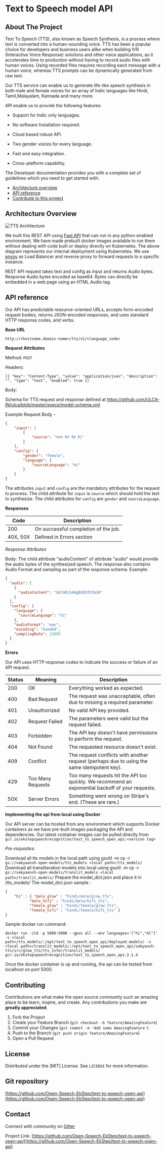 # Text to Speech model API


<!-- ABOUT THE PROJECT -->
## About The Project

Text To Speech (TTS), also known as Speech Synthesis, is a process where text is converted into a human-sounding voice. TTS has been a popular choice for developers and business users alike when building IVR (Interactive Voice Response) solutions and other voice applications, as it accelerates time to production without having to record audio files with human voices. Using recorded files requires recording each message with a human voice, whereas TTS prompts can be dynamically generated from raw text.

Our TTS service can enable us to generate life-like speech synthesis in both male and female voices for an array of Indic languages like Hindi, Tamil,Malayalam, Kannada and many more.

API enable us to provide the following features:

* Support for Indic only languages.

* No software Installation required.

* Cloud based robust API.

* Two gender voices for every language.

* Fast and easy integration.

* Cross-platform capability.

The Developer documentation provides you with a complete set of guidelines which you need to get started with:

* [Architecture overview](#architecture-overview)
* [API reference](#api-reference)
* [Contribute to this project](#contributing)

## Architecture Overview

![TTS Architecture](img/tts_api.png)

We built this REST API using [Fast API](https://fastapi.tiangolo.com/) that can run in any python enabled environment. We have made prebuilt docker images available to run them without dealing with code built or deploy directly on Kubernetes. The above diagram represents our internal deployment using Kubernetes. We use [envoy](https://www.envoyproxy.io/) as Load Balancer and reverse proxy to forward requests to a specific instance.

REST API request takes text and config as input and returns Audio bytes. Response Audio bytes encoded as base64. Bytes can directly be embedded in a web page using an HTML Audio tag.

## API reference

Our API has predictable resource-oriented URLs, accepts form-encoded request bodies, returns JSON-encoded responses, and uses standard HTTP response codes, and verbs.

**Base URL**
```
http://<hostname.domain-name>/tts/v1/<language_code>
```
**Request Attributes**

Method: `POST`

Headers: 

`[{ "key": "Content-Type", "value": "application/json", "description": "", "type": "text", "enabled": true }]`

Body:

Schema for TTS request and response defined at  https://github.com/ULCA-IN/ulca/blob/master/specs/model-schema.yml

Example Request Body -
```json
{
    "input": [
        {
            "source": "भारत मेरा देश है|"
        }
    ],
    "config": {
        "gender": "female",
        "language": {
            "sourceLanguage": "hi"
        }
    }
} 
```

The attributes `input` and `config` are the mandatory attributes for the request to process.
The child attribute for `input` is `source` which should hold the text to synthesize.
The child attributes for `config` are `gender` and `sourceLanguage`.

**Responses**


| Code | Description                          |
|------|--------------------------------------|
| 200  | On successful completion of the job. |
| 40X, 50X  | Defined in Errors section |


*Response Attributes*

Body:
The child attribute "audioContent" of attribute "audio" would provide the audio bytes of the synthesized speech.
The response also contains Audio Format and sampling as part of the response schema.
Example:
```json
{
  "audio": [
    {
      "audioContent": "UklGRiS4AgBXQVZFZm10"
    }
  ],
  "config": {
    "language": {
      "sourceLanguage": "hi"
    },
    "audioFormat": "wav",
    "encoding": "base64",
    "samplingRate": 22050
  }
}
```


**Errors**

Our API uses HTTP response codes to indicate the success or failure of an API request.

| Status| Meaning                           | Description                                                                                           |
|-------|-----------------------------------|-------------------------------------------------------------------------------------------------------|
| 200 	|  OK                            	| Everything worked as expected.                                                                     	|
| 400 	|  Bad Request                   	| The request was unacceptable, often due to missing a required parameter.                           	|
| 401 	|  Unauthorized                  	| No valid API key provided.                                                                         	|
| 402 	|  Request Failed                	| The parameters were valid but the request failed.                                                  	|
| 403 	|  Forbidden                     	| The API key doesn't have permissions to perform the request.                                       	|
| 404 	|  Not Found                     	| The requested resource doesn't exist.                                                              	|
| 409 	|  Conflict                      	| The request conflicts with another request (perhaps due to using the same   idempotent key).       	|
| 429 	|  Too Many Requests             	| Too many requests hit the API too quickly. We recommend an exponential   backoff of your requests. 	|
| 50X 	|  Server Errors                 	| Something went wrong on Stripe's end. (These are rare.)                                            	|


**Implementing the api from local using Docker**

Our API server can be hosted from any environment which supports Docker containers as we have pre-built images packaging the API and dependencies.
Our latest container images can be pulled directly from `gcr.io/ekstepspeechrecognition/text_to_speech_open_api:<version tag>`

*Pre-requisites*:

Download all tts models in the local path using gsutil -m cp -r ```gs://vakyaansh-open-models/tts_models <local path>/tts_models/```
Download all transliteration models into local using gsutil -m cp -r ```gs://vakyaansh-open-models/translit_models <local path>/translit_models/```
Prepare the model_dict.json and place it in <local path>/tts_models/
The model_dict.json sample :

```json
{ 
    "hi" : { "male_glow" : "hindi/male/glow_tts",
           "male_hifi" : "hindi/male/hifi_tts",
           "female_glow" : "hindi/female/glow_tts",
           "female_hifi" : "hindi/female/hifi_tts" }
}
```


Sample docker run command:

```shell
docker run -itd -p 5000:5000 --gpus all --env languages='["hi","ml"]' -v <local path>/tts_models/:/opt/text_to_speech_open_api/deployed_models/ -v <local path>/translit_models/:/opt/text_to_speech_open_api/vakyansh-tts/src/glow_tts/tts_infer/translit_models/ gcr.io/ekstepspeechrecognition/text_to_speech_open_api:2.1.4 
```

Once the docker container is up and running, the api can be tested from localhost on port 5000.


## Contributing

Contributions are what make the open source community such an amazing place to be learn, inspire, and create. Any contributions you make are **greatly appreciated**.

1. Fork the Project
2. Create your Feature Branch (`git checkout -b feature/AmazingFeature`)
3. Commit your Changes (`git commit -m 'Add some AmazingFeature'`)
4. Push to the Branch (`git push origin feature/AmazingFeature`)
5. Open a Pull Request

## License

Distributed under the [MIT] License. See `LICENSE` for more information.

## Git repository

[https://github.com/Open-Speech-EkStep/text-to-speech-open-api](https://github.com/Open-Speech-EkStep/text-to-speech-open-api)

## Contact

Connect with community on [Gitter](https://gitter.im/Vakyansh/community?utm_source=share-link&utm_medium=link&utm_campaign=share-link)

Project Link: [https://github.com/Open-Speech-EkStep/text-to-speech-open-api](https://github.com/Open-Speech-EkStep/text-to-speech-open-api)



